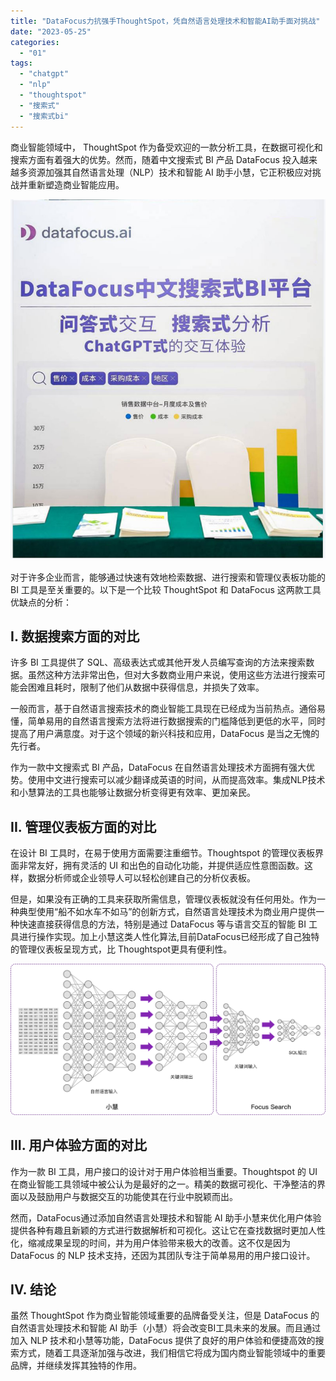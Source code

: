 ```yaml
---
title: "DataFocus力抗强手ThoughtSpot，凭自然语言处理技术和智能AI助手面对挑战"
date: "2023-05-25"
categories: 
  - "01"
tags: 
  - "chatgpt"
  - "nlp"
  - "thoughtspot"
  - "搜索式"
  - "搜索式bi"
---
```


商业智能领域中， ThoughtSpot 作为备受欢迎的一款分析工具，在数据可视化和搜索方面有着强大的优势。然而，随着中文搜索式 BI 产品 DataFocus 投入越来越多资源加强其自然语言处理（NLP）技术和智能 AI 助手小慧，它正积极应对挑战并重新塑造商业智能应用。

![](images/1684995450-DataFocus%E5%B1%95%E4%BD%8D.jpg)

对于许多企业而言，能够通过快速有效地检索数据、进行搜索和管理仪表板功能的 BI 工具是至关重要的。以下是一个比较 ThoughtSpot 和 DataFocus 这两款工具优缺点的分析：

## I. 数据搜索方面的对比

许多 BI 工具提供了 SQL、高级表达式或其他开发人员编写查询的方法来搜索数据。虽然这种方法非常出色，但对大多数商业用户来说，使用这些方法进行搜索可能会困难且耗时，限制了他们从数据中获得信息，并损失了效率。

一般而言，基于自然语言搜索技术的商业智能工具现在已经成为当前热点。通俗易懂，简单易用的自然语言搜索方法将进行数据搜索的门槛降低到更低的水平，同时提高了用户满意度。对于这个领域的新兴科技和应用，DataFocus 是当之无愧的先行者。

作为一款中文搜索式 BI 产品，DataFocus 在自然语言处理技术方面拥有强大优势。使用中文进行搜索可以减少翻译成英语的时间，从而提高效率。集成NLP技术和小慧算法的工具也能够让数据分析变得更有效率、更加亲民。

## II. 管理仪表板方面的对比

在设计 BI 工具时，在易于使用方面需要注重细节。Thoughtspot 的管理仪表板界面非常友好，拥有灵活的 UI 和出色的自动化功能，并提供适应性意图函数。这样，数据分析师或企业领导人可以轻松创建自己的分析仪表板。

但是，如果没有正确的工具来获取所需信息，管理仪表板就没有任何用处。作为一种典型使用“船不如水车不如马”的创新方式，自然语言处理技术为商业用户提供一种快速直接获得信息的方法，特别是通过 DataFocus 等与语言交互的智能 BI 工具进行操作实现。加上小慧这类人性化算法,目前DataFocus已经形成了自己独特的管理仪表板呈现方式，比 Thoughtspot更具有便利性。

![](images/1684825654-%E5%9B%BE2-6-%E5%B0%8F%E6%85%A7%E5%B7%A5%E4%BD%9C%E5%8E%9F%E7%90%86.png)

## III. 用户体验方面的对比

作为一款 BI 工具，用户接口的设计对于用户体验相当重要。Thoughtspot 的 UI 在商业智能工具领域中被公认为是最好的之一。精美的数据可视化、干净整洁的界面以及鼓励用户与数据交互的功能使其在行业中脱颖而出。

然而，DataFocus通过添加自然语言处理技术和智能 AI 助手小慧来优化用户体验提供各种有趣且新颖的方式进行数据解析和可视化。这让它在查找数据时更加人性化，缩减成果呈现的时间，并为用户体验带来极大的改善。这不仅是因为 DataFocus 的 NLP 技术支持，还因为其团队专注于简单易用的用户接口设计。

## IV. 结论

虽然 ThoughtSpot 作为商业智能领域重要的品牌备受关注，但是 DataFocus 的自然语言处理技术和智能 AI 助手（小慧）将会改变BI工具未来的发展。而且通过加入 NLP 技术和小慧等功能，DataFocus 提供了良好的用户体验和便捷高效的搜索方式，随着工具逐渐加强与改进，我们相信它将成为国内商业智能领域中的重要品牌，并继续发挥其独特的作用。
